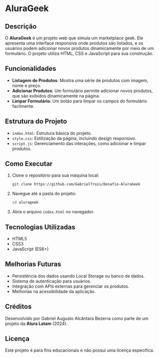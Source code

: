 # AluraGeek

## Descrição

O **AluraGeek** é um projeto web que simula um marketplace geek. Ele apresenta uma interface responsiva onde produtos são listados, e os usuários podem adicionar novos produtos dinamicamente por meio de um formulário. O projeto utiliza HTML, CSS e JavaScript para sua construção.

## Funcionalidades

- **Listagem de Produtos**: Mostra uma série de produtos com imagem, nome e preço.
- **Adicionar Produtos**: Um formulário permite adicionar novos produtos, que são exibidos dinamicamente na página.
- **Limpar Formulário**: Um botão para limpar os campos do formulário facilmente.

## Estrutura do Projeto

- `index.html`: Estrutura básica do projeto.
- `style.css`: Estilização da página, incluindo design responsivo.
- `script.js`: Gerenciamento das interações, como adicionar e limpar produtos.

## Como Executar

1. Clone o repositório para sua máquina local:
   ```bash
   git clone https://github.com/GabrielTrois/Desafio-AluraGeek
   ```
2. Navegue até a pasta do projeto:
   ```bash
   cd alurageek
   ```
3. Abra o arquivo `index.html` no navegador.

## Tecnologias Utilizadas

- HTML5
- CSS3
- JavaScript (ES6+)

## Melhorias Futuras

- Persistência dos dados usando Local Storage ou banco de dados.
- Sistema de autenticação para usuários.
- Integração com APIs externas para gerenciar os produtos.
- Melhorias na acessibilidade da aplicação.

## Créditos
Desenvolvido por Gabriel Augusto Alcântara Bezerra como parte de um projeto da **Alura Latam** (2024).

## Licença
Este projeto é para fins educacionais e não possui uma licença específica.